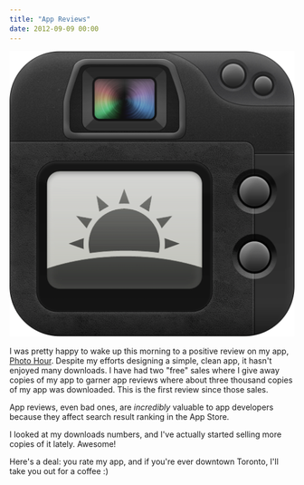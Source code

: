 ```yaml
---
title: "App Reviews"
date: 2012-09-09 00:00
---
```


<img src="/img/import/blog/app-reviews/AD674B13436F42919A69EC2BB287DC09.png" class="img-responsive" />

<p>I was pretty happy to wake up this morning to a positive review on my app, 
<a href="http://itunes.apple.com/us/app/photo-hour/id524263013">Photo Hour</a>. Despite my efforts designing a simple, clean app, it hasn't enjoyed many downloads. I have had two "free" sales where I give away copies of my app to garner app reviews where about three thousand copies of my app was downloaded. This is the first review since those sales.</p>

<p>App reviews, even bad ones, are <em>incredibly</em> valuable to app developers because they affect search result ranking in the App Store. </p>

<p>I looked at my downloads numbers, and I've actually started selling more copies of it lately. Awesome! </p>

<p>Here's a deal: you rate my app, and if you're ever downtown Toronto, I'll take you out for a coffee :) </p>

<!-- more -->

